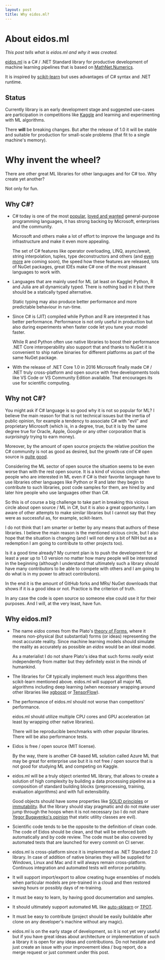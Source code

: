 ```yaml
---
layout: post
title: Why eidos.ml?
---
```


# About eidos.ml

*This post tells what is eidos.ml and why it was created.*

[eidos.ml](https://github.com/OutSorcerer/eidos.ml) is a C# / .NET Standard library for productive development of machine learning pipelines that is based on [MathNet.Numerics](https://github.com/mathnet/mathnet-numerics).

It is inspired by [scikit-learn](https://github.com/scikit-learn/scikit-learn) but uses advantages of C# syntax and .NET runtime.

## Status

Currently library is an early development stage and suggested use-cases are participation in competitions like [Kaggle](https://www.kaggle.com/) and learning and experimenting with ML algorithms.

There **will** be breaking changes. But after the release of 1.0 it will be stable and suitable for production for small-scale problems (that fit to a single machine's memory).

# Why invent the wheel?

There are other great ML libraries for other languages and for C# too. Why create yet another?

Not only for fun.

## Why C#?

- C# today is one of the most [popular](https://www.tiobe.com/tiobe-index/), [loved and wanted](https://insights.stackoverflow.com/survey/2017#most-loved-dreaded-and-wanted) general-purpose programming languages, it has strong backing by Microsoft, enterprises and the community.

  Microsoft and others make a lot of effort to improve the language and its infrastructure and make it even more appealing.

  The set of C# features like operator overloading, LINQ, async/await, string interpolation, tuples, type deconstructors and others (and [even more](https://www.infoq.com/news/2017/06/CSharp-7.2) are coming soon), the speed how these features are released, lots of NuGet packages, great IDEs make C# one of the most pleasant languages to work with.

- Languages that are mainly used for ML (at least on Kaggle) Python, R and Julia are all dynamically typed. There is nothing bad in it but there should be a statically typed alternative.
  
  Static typing may also produce better performance and more predictable behaviour in run-time.

- Since C# is (JIT) compiled while Python and R are interpreted it has better performance. Performance is not only useful in production but also during experiments when faster code let you tune your model faster.

  While R and Python often use native libraries to boost their performance .NET Core interoperability also support that and thanks to NuGet it is convenient to ship native binaries for different platforms as part of the same NuGet package.

- With the release of .NET Core 1.0 in 2016 Microsoft finally made C# / .NET truly cross-platform and open source with free developments tools like VS Code or VS Community Edition available. That encourages its use for scientific computing.

## Why not C#?

You might ask if C# language is so good why it is not so popular for ML? I believe the main reason for that is not technical issues but the inertia of public opinion, for example a tendency to associate C# with "evil" and proprietary Microsoft (which is, in a degree, true, but it is by the same degree true for Oracle, Apple, Google or any other corporation that is *surprisingly* trying to earn money).

Moreover, by the amount of open source projects the relative position the C# community is not as good as desired, but the growth rate of C# open source is [quite good](https://octoverse.github.com/).

Considering the ML sector of open source the situation seems to be even worse than with the rest open source. It is a kind of vicious circle when people who are interested in ML even if C# is their favorite language have to use libraries other languages like Python or R and later they begin to contribute to such libraries, post code samples for them, are hired by and later hire people who use languages other than C#.

So this is of course a big challenge to take part in breaking this vicious circle about open source / ML in C#, but it is also a great opportunity.
I am aware of other attempts to make similar libraries but I cannot say that they were as successful as, for example, scikit-learn.

I do not think that I am smarter or better by any means that authors of these libraries. I believe the main reason is the mentioned vicious circle, but I also hope that the situation is changing (and I will not deny a bit of NIH but as a redemption I am going to contribute to other projects too).

Is it a good time already? My current plan is to push the development for at least a year up to 1.0 version no matter how many people will be interested in the beginning (although I understand that ultimately such a library should have many contributors to be able to compete with others and I am going to do what is in my power to attract contributors).

In the end it is the amount of GitHub forks and MRs/ NuGet downloads that shows if it is a good idea or not. Practice is the criterion of truth.

In any case the code is open source so someone else could use it for their purposes. And I will, at the very least, have fun.

## Why eidos.ml?

- The name *eidos* comes from the Plato's [theory of Forms](https://en.wikipedia.org/wiki/Theory_of_forms), where it means non-physical (but substantial) forms (or ideas) representing the most accurate reality. Since machine learning models should simulate the reality as accurately as possible an *eidos* would be an ideal model. 

  As a materialist  I do not share Plato's idea that such forms *really* exist independently from matter but they definitely exist in the minds of humankind. 

- The libraries for C# typically implement much less algorithms then scikit-learn mentioned above. eidos.ml will support all major ML algorithms including deep learning (when necessary wrapping around other libraries like [xgboost](https://github.com/dmlc/xgboost) or [TensorFlow](https://github.com/tensorflow/tensorflow)).

- The performance of eidos.ml should not worse than competitors' performance.

  eidos.ml should utilize multiple CPU cores and GPU acceleration (at least by wrapping other native libraries).

  There will be reproducible benchmarks with other popular libraries. There will be also performance tests.

- Eidos is free / open source (MIT license).

  By the way, there is another C#-based ML solution called Azure ML that may be great for enterprise use but it is not free / open source that is not good for studying ML and competing on Kaggle.

- eidos.ml will be a truly object oriented ML library, that allows to create a solution of high complexity by building a data processing pipeline as a composition of standard building blocks (preprocessing, training, evaluation algorithms) and with full extensibility.

  Good objects should have some properties like [SOLID principles](https://en.wikipedia.org/wiki/SOLID_(object-oriented_design)) or [immutability](http://www.yegor256.com/2014/11/20/seven-virtues-of-good-object.html). But the library should stay pragmatic and do not make user jump through the hoops when it is not necessary (so I do not share [Yegor Bugayenko's opinion](http://www.yegor256.com/2014/11/20/seven-virtues-of-good-object.html]) that static utility classes are evil).

- Scientific code tends to be the opposite to the definition of clean code. The code of Eidos should be clean, and that will be enforced both automatically and by code review. The code must be also covered by automated tests that are launched for every commit on CI server.

- eidos.ml is cross-platform since it is implemented as .NET Standard 2.0 library. In case of addition of native binaries they will be supplied for Windows, Linux and Mac and it will always remain cross-platform. Continuos integration and automated tests will enforce portability.

- It will support import/export to allow creating huge 
ensembles of models when particular models are pre-trained in a cloud and then restored saving hours or possibly days of re-training.

- It must be easy to learn, by having good documentation and samples.

- It should ultimately support automated ML like [auto-sklearn](https://github.com/automl/auto-sklearn) or [TPOT](https://github.com/rhiever/tpot).

- It must be easy to contribute (project should be easily buildable after clone on  any developer's machine without any magic).

- eidos.ml is on the early stage of development, so it is not yet very useful but if you have great ideas about architecture or implementation of such a library it is open for any ideas and contributions. Do not hesitate and just create an issue with your improvement idea / bug report, do a merge request or just comment under this post.